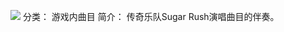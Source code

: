 ![](//static.kivo.wiki/images/music/cover/gFsToZefMbbmzrr922QIAGFrctVKUH9A.png)
分类： 游戏内曲目
简介：
传奇乐队Sugar Rush演唱曲目的伴奏。
